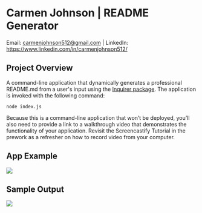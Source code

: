 # Carmen Johnson | README Generator

Email: carmenjohnson512@gmail.com | LinkedIn: https://www.linkedin.com/in/carmenjohnson512/

## Project Overview

A command-line application that dynamically generates a professional README.md from a user's input using the [Inquirer package](https://www.npmjs.com/package/inquirer). The application is invoked with the following command:

```
node index.js
```

Because this is a command-line application that won’t be deployed, you’ll also need to provide a link to a walkthrough video that demonstrates the functionality of your application. Revisit the Screencastify Tutorial in the prework as a refresher on how to record video from your computer.

## App Example
![](10-EE-Summary-Template-Engine/node_app_example.gif)

## Sample Output
![](10-EE-Summary-Template-Engine/teamHTML.jpg)

